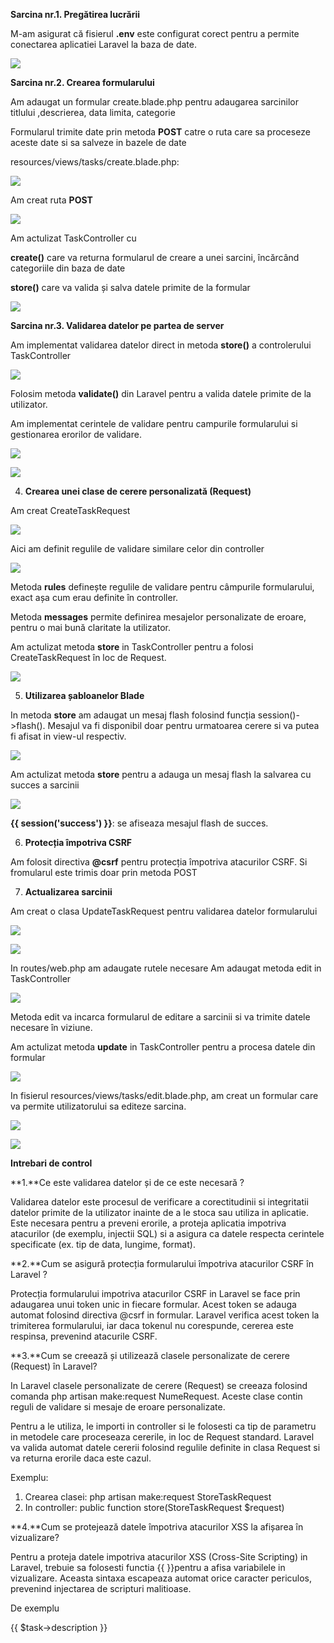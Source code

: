 ﻿**Sarcina nr.1. Pregătirea lucrării**

M-am asigurat că fisierul **.env** este configurat corect pentru a permite conectarea aplicatiei Laravel la baza de date.

![](Aspose.Words.57687e52-6b6d-45c3-b433-b8b6ddb842e1.001.jpeg)

**Sarcina nr.2. Crearea formularului**

Am adaugat un formular create.blade.php pentru adaugarea sarcinilor titlului ,descrierea, data limita, categorie

Formularul trimite date prin metoda **POST** catre o ruta care sa proceseze aceste date si sa salveze in bazele de date

resources/views/tasks/create.blade.php:

![](Aspose.Words.57687e52-6b6d-45c3-b433-b8b6ddb842e1.002.jpeg)

Am creat ruta **POST**

![](Aspose.Words.57687e52-6b6d-45c3-b433-b8b6ddb842e1.003.jpeg)

Am actulizat TaskController cu

**create()** care va returna formularul de creare a unei sarcini, încărcând categoriile din baza de date

**store()** care va valida și salva datele primite de la formular

![](Aspose.Words.57687e52-6b6d-45c3-b433-b8b6ddb842e1.004.jpeg)

**Sarcina nr.3. Validarea datelor pe partea de server**

Am implementat validarea datelor direct in metoda **store()** a controlerului TaskController

![](Aspose.Words.57687e52-6b6d-45c3-b433-b8b6ddb842e1.005.jpeg)

Folosim metoda **validate()** din Laravel pentru a valida datele primite de la utilizator.

Am implementat cerintele de validare pentru campurile formularului si gestionarea erorilor de validare.

![](Aspose.Words.57687e52-6b6d-45c3-b433-b8b6ddb842e1.006.jpeg)

![](Aspose.Words.57687e52-6b6d-45c3-b433-b8b6ddb842e1.007.jpeg)

4. **Crearea unei clase de cerere personalizată (Request)**

Am creat CreateTaskRequest

![](Aspose.Words.57687e52-6b6d-45c3-b433-b8b6ddb842e1.008.png)

Aici am definit regulile de validare similare celor din controller

![](Aspose.Words.57687e52-6b6d-45c3-b433-b8b6ddb842e1.009.png)

Metoda **rules** definește regulile de validare pentru câmpurile formularului, exact așa cum erau definite în controller.

Metoda **messages** permite definirea mesajelor personalizate de eroare, pentru o mai bună claritate la utilizator.

Am actulizat metoda **store** in TaskController pentru a folosi CreateTaskRequest în loc de Request.

![](Aspose.Words.57687e52-6b6d-45c3-b433-b8b6ddb842e1.010.jpeg)

5. **Utilizarea șabloanelor Blade**

In metoda **store** am adaugat un mesaj flash folosind funcția session()->flash(). Mesajul va fi disponibil doar pentru urmatoarea cerere si va putea fi afisat in view-ul respectiv.

![](Aspose.Words.57687e52-6b6d-45c3-b433-b8b6ddb842e1.011.jpeg)

Am actulizat metoda **store** pentru a adauga un mesaj flash la salvarea cu succes a sarcinii

![](Aspose.Words.57687e52-6b6d-45c3-b433-b8b6ddb842e1.012.jpeg)

**{{ session('success') }}**: se afiseaza mesajul flash de succes.

6. **Protecția împotriva CSRF**

Am folosit directiva **@csrf** pentru protecția împotriva atacurilor CSRF. Si fromularul este trimis doar prin metoda POST

7. **Actualizarea sarcinii**

Am creat o clasa UpdateTaskRequest pentru validarea datelor formularului

![](Aspose.Words.57687e52-6b6d-45c3-b433-b8b6ddb842e1.013.png)

![](Aspose.Words.57687e52-6b6d-45c3-b433-b8b6ddb842e1.014.jpeg)

In routes/web.php am adaugate rutele necesare Am adaugat metoda edit in TaskController

![](Aspose.Words.57687e52-6b6d-45c3-b433-b8b6ddb842e1.015.jpeg)

Metoda edit va incarca formularul de editare a sarcinii si va trimite datele necesare în viziune.

Am actulizat metoda **update** in TaskController pentru a procesa datele din formular

![](Aspose.Words.57687e52-6b6d-45c3-b433-b8b6ddb842e1.016.jpeg)

In fisierul resources/views/tasks/edit.blade.php, am creat un formular care va permite utilizatorului sa editeze sarcina.

![](Aspose.Words.57687e52-6b6d-45c3-b433-b8b6ddb842e1.017.jpeg)

![](Aspose.Words.57687e52-6b6d-45c3-b433-b8b6ddb842e1.018.jpeg)

**Intrebari de control**

**1.**Ce este validarea datelor și de ce este necesară ?

Validarea datelor este procesul de verificare a corectitudinii si integritatii datelor primite de la utilizator inainte de a le stoca sau utiliza in aplicatie. Este necesara pentru a preveni erorile, a proteja aplicatia impotriva atacurilor (de exemplu, injectii SQL) si a asigura ca datele respecta cerintele specificate (ex. tip de data, lungime, format).

**2.**Cum se asigură protecția formularului împotriva atacurilor CSRF în Laravel ?

Protecția formularului impotriva atacurilor CSRF in Laravel se face prin adaugarea unui token unic in fiecare formular. Acest token se adauga automat folosind directiva @csrf in formular. Laravel verifica acest token la trimiterea formularului, iar daca tokenul nu corespunde, cererea este respinsa, prevenind atacurile CSRF.

**3.**Cum se creează și utilizează clasele personalizate de cerere (Request) în Laravel?

In Laravel clasele personalizate de cerere (Request) se creeaza folosind comanda php artisan make:request NumeRequest. Aceste clase contin reguli de validare si mesaje de eroare personalizate.

Pentru a le utiliza, le importi in controller si le folosesti ca tip de parametru in metodele care proceseaza cererile, in loc de Request standard. Laravel va valida automat datele cererii folosind regulile definite in clasa Request si va returna erorile daca este cazul.

Exemplu:

1. Crearea clasei: php artisan make:request StoreTaskRequest
1. In controller: public function store(StoreTaskRequest $request)

**4.**Cum se protejează datele împotriva atacurilor XSS la afișarea în vizualizare?

Pentru a proteja datele impotriva atacurilor XSS (Cross-Site Scripting) in Laravel, trebuie sa folosesti functia {{ }}pentru a afisa variabilele in vizualizare. Aceasta sintaxa escapeaza automat orice caracter periculos, prevenind injectarea de scripturi malitioase.

De exemplu

<p>{{ $task->description }}</p>
